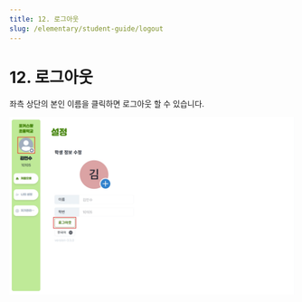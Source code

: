 ```yaml
---
title: 12. 로그아웃
slug: /elementary/student-guide/logout
---
```


# 12. 로그아웃

좌측 상단의 본인 이름을 클릭하면 로그아웃 할 수 있습니다.

![](/img/kr/elementary/student/12-01.jpg)
